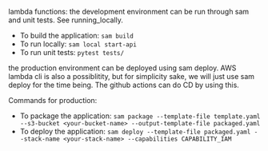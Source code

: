 lambda functions:
the development environment can be run through sam and unit tests. See running_locally.

- To build the application: `sam build`
- To run locally: `sam local start-api`
- To run unit tests: `pytest tests/`

the production environment can be deployed using sam deploy. AWS lambda cli is also a possiblitity, but for
simplicity sake, we will just use sam deploy for the time being. The github actions can do CD by using this.

Commands for production:

- To package the application: `sam package --template-file template.yaml --s3-bucket <your-bucket-name> --output-template-file packaged.yaml`
- To deploy the application: `sam deploy --template-file packaged.yaml --stack-name <your-stack-name> --capabilities CAPABILITY_IAM`

